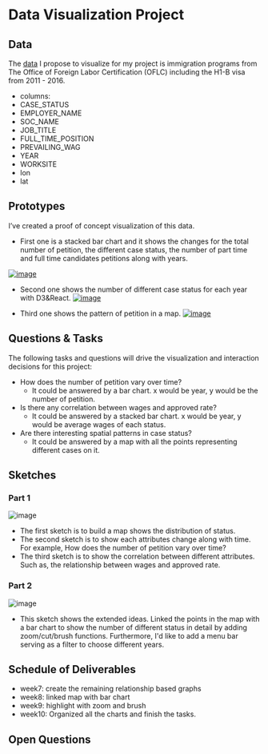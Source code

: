 # Data Visualization Project

## Data

The [data](https://gist.github.com/yinhao0424/9f1730ca91ab6a472fc212761267fa39) I propose to visualize for my project is immigration programs from The Office of Foreign Labor Certification (OFLC) including the H1-B visa from 2011 - 2016.

 *  columns: 
 *  CASE_STATUS
 *  EMPLOYER_NAME
 *  SOC_NAME
 *  JOB_TITLE
 *  FULL_TIME_POSITION
 *  PREVAILING_WAG
 *  YEAR
 *  WORKSITE
 *  lon
 *  lat

## Prototypes

I’ve created a proof of concept visualization of this data. 
 *  First one is a stacked bar chart and it shows the changes for the total number of petition, the different case status, the number of part time and full time candidates petitions along with years.

[![image](https://user-images.githubusercontent.com/44931709/65516192-8f380600-deae-11e9-934e-d01ca1466616.png)](https://beta.vizhub.com/yinhao0424/75b00344e86f4c8b9253c9dad751387a)

 *  Second one shows the number of different case status for each year with D3&React.
[![image](https://user-images.githubusercontent.com/44931709/66445343-784bf480-ea14-11e9-9351-c867695cea39.png)](https://beta.vizhub.com/yinhao0424/b3520ce6b373400fa819398654be5b9c)

 *  Third one shows the pattern of petition in a map.
[![image](https://user-images.githubusercontent.com/44931709/66445807-0ecce580-ea16-11e9-933f-3cd10c193067.png)](https://beta.vizhub.com/yinhao0424/5aafc3f42b424fddb2573a7fc377a855)
## Questions & Tasks

The following tasks and questions will drive the visualization and interaction decisions for this project:

 * How does the number of petition vary over time? 
     * It could be answered by a bar chart. x would be year, y would be the number of petition.
 * Is there any correlation between wages and approved rate?
      * It could be answered by a stacked bar chart. x would be year, y would be average wages of each status.
 * Are there interesting spatial patterns in case status?
      * It could be answered by a map with all the points representing different cases on it.
## Sketches
### Part 1
![image](https://user-images.githubusercontent.com/44931709/65524721-4424ef80-debc-11e9-9263-948eb1c60a3c.png)
 * The first sketch is to build a map shows the distribution of status. 
 * The second sketch is to show each attributes change along with time. For example, How does the number of petition vary over time?
 * The third sketch is to show the correlation between different attributes. Such as, the relationship between wages and approved rate.
 ### Part 2
 ![image](https://user-images.githubusercontent.com/44931709/66012228-568ec280-e494-11e9-9e99-e99645fe5843.png)
 * This sketch shows the extended ideas. Linked the points in the map with a bar chart to show the number of different status in detail by adding zoom/cut/brush functions. Furthermore, I'd like to add a menu bar serving as a filter to choose different years. 
 
 ## Schedule of Deliverables
  * week7:  create the remaining relationship based graphs
  * week8:  linked map with bar chart
  * week9:  highlight with zoom and brush
  * week10:  Organized all the charts and finish the tasks.

## Open Questions




